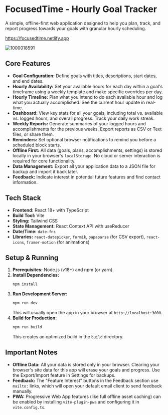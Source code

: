 # FocusedTime - Hourly Goal Tracker

A simple, offline-first web application designed to help you plan, track, and report progress towards your goals with granular hourly scheduling.

https://focusedtime.netlify.app

![1000018591](https://github.com/user-attachments/assets/f93c46ed-9f7d-4656-b114-1c3df0d09088)


## Core Features

* **Goal Configuration:** Define goals with titles, descriptions, start dates, and end dates.
* **Hourly Availability:** Set your available hours for each day within a goal's timeframe using a weekly template and make specific overrides per day.
* **Hourly Timeline:** Plan what you intend to do each available hour and log what you actually accomplished. See the current hour update in real-time.
* **Dashboard:** View key stats for all your goals, including total vs. available vs. logged hours, and overall progress. Track your daily work streak.
* **Weekly Reports:** Generate summaries of your logged hours and accomplishments for the previous weeks. Export reports as CSV or Text files, or share them.
* **Reminders:** Set optional browser notifications to remind you before a scheduled block starts.
* **Offline First:** All data (goals, plans, accomplishments, settings) is stored locally in your browser's `localStorage`. No cloud or server interaction is required for core functionality.
* **Data Management:** Export all your application data to a JSON file for backup and import it back later.
* **Feedback:** Indicate interest in potential future features and find contact information.

## Tech Stack

* **Frontend:** React 18+ with TypeScript
* **Build Tool:** Vite
* **Styling:** Tailwind CSS
* **State Management:** React Context API with useReducer
* **Date/Time:** `date-fns`
* **Libraries:** `react-datepicker`, `formik`, `papaparse` (for CSV export), `react-icons`, `framer-motion` (for animations)

## Setup & Running

1.  **Prerequisites:** Node.js (v18+) and npm (or yarn).
2.  **Install Dependencies:**
    ```bash
    npm install
    ```
3.  **Run Development Server:**
    ```bash
    npm run dev
    ```
    This will usually open the app in your browser at `http://localhost:3000`.
4.  **Build for Production:**
    ```bash
    npm run build
    ```
    This creates an optimized build in the `build` directory.

## Important Notes

* **Offline Data:** All your data is stored only in your browser. Clearing your browser's site data for this app will erase your goals and progress. Use the Export/Import feature in Settings for backups.
* **Feedback:** The "Feature Interest" buttons in the Feedback section use `mailto:` links, which will open your default email client to send feedback manually.
* **PWA:** Progressive Web App features (like full offline asset caching) can be enabled by installing `vite-plugin-pwa` and configuring it in `vite.config.ts`.
